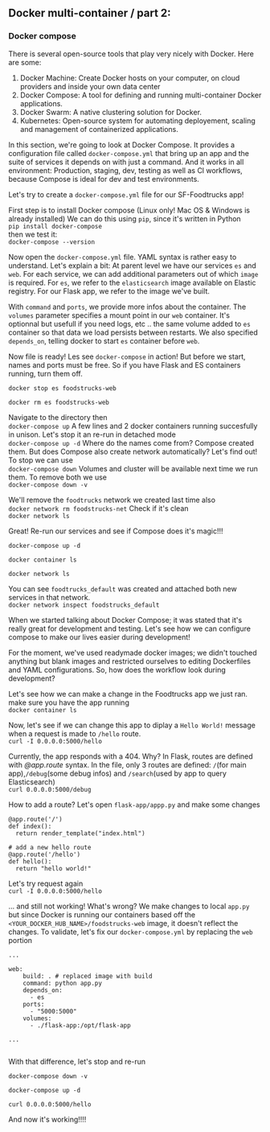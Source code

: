 ## Docker multi-container / part 2:
### Docker compose

There is several open-source tools that play very nicely with Docker.
Here are some:
1) Docker Machine: Create Docker hosts on your computer, on cloud providers and inside your own data center
2) Docker Compose: A tool for defining and running multi-container Docker applications.
3) Docker Swarm: A native clustering solution for Docker.
4) Kubernetes: Open-source system for automating deployement, scaling and management of containerized applications.

In this section, we're going to look at Docker Compose.
It provides a configuration file called `docker-compose.yml` that bring up an app and the suite of services it depends on with just a command.
And it works in all environment: Production, staging, dev, testing as well as Cl workflows, because Compose is ideal for dev and test environments.

Let's try to create a `docker-compose.yml` file for our SF-Foodtrucks app!

First step is to install Docker compose (Linux only! Mac OS & Windows is already installed)
We can do this using `pip`, since it's written in Python  
`pip install docker-compose`  
then we test it:  
`docker-compose --version`

Now open the `docker-compose.yml` file. YAML syntax is rather easy to understand.
Let's explain a bit:
At parent level we have our services `es` and `web`. For each service, we can add additional parameters out of which `image` is required.
For `es`, we refer to the `elasticsearch` image available on Elastic registry.
For our Flask app, we refer to the image we've built.

With `command` and `ports`, we provide more infos about the container.
The `volumes` parameter specifies a mount point in our `web` container. It's optionnal but usefull if you need logs, etc ..
the same volume added to `es` container so that data we load persists between restarts.
We also specified `depends_on`, telling docker to start `es` container before `web`.

Now file is ready! Les see `docker-compose` in action! But before we start, names and ports must be free.
So if you have Flask and ES containers running, turn them off.  
```
docker stop es foodstrucks-web
    
docker rm es foodstrucks-web
```
    
Navigate to the directory then  
`docker-compose up`
A few lines and 2 docker containers running succesfully in unison. Let's stop it an re-run in detached mode  
`docker-compose up -d`
Where do the names come from? Compose created them. But does Compose also create network automatically? Let's find out!
To stop we can use  
`docker-compose down`
Volumes and cluster will be available next time we run them. To remove both we use  
`docker-compose down -v`
    
We'll remove the `foodtrucks` network we created last time also  
`docker network rm foodstrucks-net`
Check if it's clean  
`docker network ls`

Great! Re-run our services and see if Compose does it's magic!!!  
```
docker-compose up -d
    
docker container ls
```

`docker network ls`

You can see `foodtrucks_default` was created and attached both new services in that network.  
`docker network inspect foodstrucks_default`
    

When we started talking about Docker Compose; it was stated that it's really great for development and testing.
Let's see how we can configure compose to make our lives easier during development!

For the moment, we've used readymade docker images; we didn't touched anything but blank images and restricted ourselves to editing Dockerfiles and YAML configurations.
So, how does the workflow look during development?

Let's see how we can make a change in the Foodtrucks app we just ran.
make sure you have the app running  
`docker container ls`

Now, let's see if we can change this app to diplay a `Hello World!` message when a request is made to `/hello` route.  
`curl -I 0.0.0.0:5000/hello`

Currently, the app responds with a 404.
Why? In Flask, routes are defined with *@app.route* syntax.
In the file, only 3 routes are defined: `/`(for main app),`/debug`(some debug infos) and `/search`(used by app to query Elasticsearch)  
`curl 0.0.0.0:5000/debug`

How to add a route?
Let's open `flask-app/appp.py` and make some changes

```
@app.route('/')
def index():
  return render_template("index.html")

# add a new hello route
@app.route('/hello')
def hello():
  return "hello world!"
```

Let's try request again  
`curl -I 0.0.0.0:5000/hello`

... and still not working!
What's wrong?
We make changes to local `app.py` but since Docker is running our containers based off the `<YOUR_DOCKER_HUB_NAME>/foodstrucks-web` image, it doesn't reflect the changes.
To validate, let's fix our `docker-compose.yml` by replacing the `web` portion
```
...

web:
    build: . # replaced image with build
    command: python app.py
    depends_on:
      - es
    ports:
      - "5000:5000"
    volumes:
      - ./flask-app:/opt/flask-app

...


```

With that difference, let's stop and re-run  
```
docker-compose down -v
    
docker-compose up -d
```

`curl 0.0.0.0:5000/hello`
    
And now it's working!!!!
